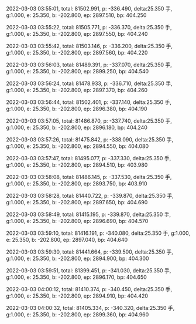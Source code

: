2022-03-03 03:55:01, total: 81502.991, p: -336.490, delta:25.350 手, g:1.000, e: 25.350, b: -202.800, ep: 2897.510, bp: 404.250

2022-03-03 03:55:22, total: 81505.771, p: -336.370, delta:25.350 手, g:1.000, e: 25.350, b: -202.800, ep: 2897.550, bp: 404.240

2022-03-03 03:55:42, total: 81503.146, p: -336.200, delta:25.350 手, g:1.000, e: 25.350, b: -202.800, ep: 2897.560, bp: 404.220

2022-03-03 03:56:03, total: 81489.391, p: -337.070, delta:25.350 手, g:1.000, e: 25.350, b: -202.800, ep: 2899.250, bp: 404.540

2022-03-03 03:56:24, total: 81478.933, p: -336.710, delta:25.350 手, g:1.000, e: 25.350, b: -202.800, ep: 2897.370, bp: 404.260

2022-03-03 03:56:44, total: 81502.401, p: -337.140, delta:25.350 手, g:1.000, e: 25.350, b: -202.800, ep: 2896.380, bp: 404.190

2022-03-03 03:57:05, total: 81486.870, p: -337.740, delta:25.350 手, g:1.000, e: 25.350, b: -202.800, ep: 2896.180, bp: 404.240

2022-03-03 03:57:26, total: 81475.842, p: -338.090, delta:25.350 手, g:1.000, e: 25.350, b: -202.800, ep: 2894.550, bp: 404.080

2022-03-03 03:57:47, total: 81495.077, p: -337.330, delta:25.350 手, g:1.000, e: 25.350, b: -202.800, ep: 2894.510, bp: 403.980

2022-03-03 03:58:08, total: 81486.145, p: -337.530, delta:25.350 手, g:1.000, e: 25.350, b: -202.800, ep: 2893.750, bp: 403.910

2022-03-03 03:58:28, total: 81440.722, p: -339.870, delta:25.350 手, g:1.000, e: 25.350, b: -202.800, ep: 2897.650, bp: 404.690

2022-03-03 03:58:49, total: 81415.195, p: -339.870, delta:25.350 手, g:1.000, e: 25.350, b: -202.800, ep: 2896.690, bp: 404.570

2022-03-03 03:59:10, total: 81416.191, p: -340.080, delta:25.350 手, g:1.000, e: 25.350, b: -202.800, ep: 2897.040, bp: 404.640

2022-03-03 03:59:30, total: 81441.664, p: -339.500, delta:25.350 手, g:1.000, e: 25.350, b: -202.800, ep: 2894.900, bp: 404.300

2022-03-03 03:59:51, total: 81399.451, p: -341.030, delta:25.350 手, g:1.000, e: 25.350, b: -202.800, ep: 2896.170, bp: 404.650

2022-03-03 04:00:12, total: 81410.374, p: -340.450, delta:25.350 手, g:1.000, e: 25.350, b: -202.800, ep: 2894.910, bp: 404.420

2022-03-03 04:00:32, total: 81405.334, p: -340.320, delta:25.350 手, g:1.000, e: 25.350, b: -202.800, ep: 2899.360, bp: 404.960